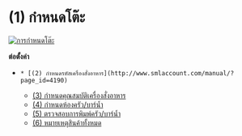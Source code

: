 # (1)    กำหนดโต๊ะ

[![การกำหนดโต๊ะ](http://www.smlaccount.com/manual/wp-content/uploads/2017/12/การกำหนดโต๊ะ.jpg)](http://www.smlaccount.com/manual/wp-content/uploads/2017/12/การกำหนดโต๊ะ.jpg)

**ต่อตั้งค่า**

  *     * [(2) กำหนดรหัสเครื่องสั่งอาหาร](http://www.smlaccount.com/manual/?page_id=4190)
    * [(3) กำหนดคุณสมบัติเครื่องสั่งอาหาร](http://www.smlaccount.com/manual/?page_id=4194)
    * [(4) กำหนดห้องครัว/บาร์น้ำ](http://www.smlaccount.com/manual/?page_id=4198)
    * [(5) ตรวจสอบการพิมพ์ครัว/บาร์น้ำ](http://www.smlaccount.com/manual/?page_id=4202)
    * [(6) หมายเหตุสินค้าทั้งหมด](http://www.smlaccount.com/manual/?page_id=4206)

